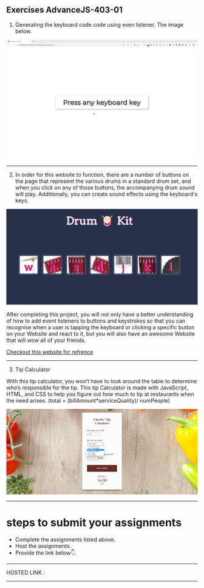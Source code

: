 ## Exercises AdvanceJS-403-01

1. Generating the keyboard code code using even listener. The image below.

![Keyboard key](./image/dom_min_project_keycode_day_3.2.gif)

<hr>

2. In order for this website to function, there are a number of buttons on the page that represent the various drums in a standard drum set, and when you click on any of those buttons, the accompanying drum sound will play. 
Additionally, you can create sound effects using the keyboard's keys.

![](./image/drum-kit.png)

After completing this project, you will not only have a better understanding of how to add event listeners to buttons and keystrokes so that you can recognise when a user is tapping the keyboard or clicking a specific button on your Website and react to it, but you will also have an awesome Website that will wow all of your friends.

[Checkout this website for refrence ](https://shreyajaiswal11.github.io/Drum-Kit/)

<hr>
	
3. Tip Calculator

With this tip calculator, you won’t have to look around the table to determine who’s responsible for the tip. This tip Calculator is made with JavaScript, HTML, and CSS to help you figure out how much to tip at restaurants when the need arises. 
(total = (billAmount*serviceQuality)/ numPeople)

![](./image/tip1.png)
	
<hr>

# steps to submit your assignments

- Complete the assignments listed above.
- Host the assignments.
- Provide the link below👇.

<hr>

HOSTED LINK :  

<hr>
